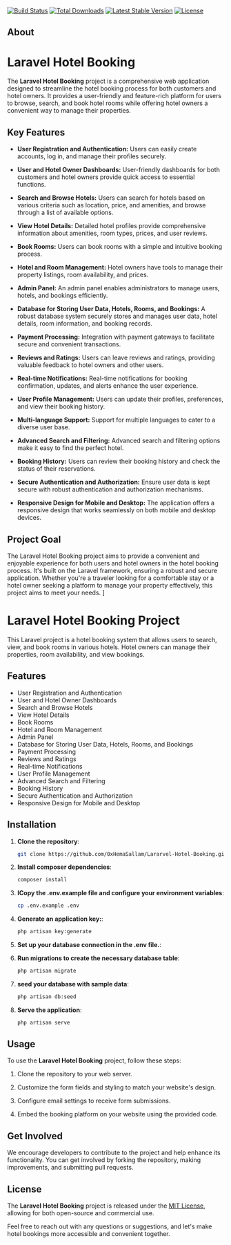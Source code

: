 [![Build Status](https://travis-ci.org/laravel/framework.svg)](https://travis-ci.org/laravel/framework)
[![Total Downloads](https://img.shields.io/packagist/dt/laravel/framework)](https://packagist.org/packages/laravel/framework)
[![Latest Stable Version](https://img.shields.io/packagist/v/laravel/framework)](https://packagist.org/packages/laravel/framework)
[![License](https://img.shields.io/packagist/l/laravel/framework)](https://packagist.org/packages/laravel/framework)

## About

# Laravel Hotel Booking

The **Laravel Hotel Booking** project is a comprehensive web application designed to streamline the hotel booking process for both customers and hotel owners. It provides a user-friendly and feature-rich platform for users to browse, search, and book hotel rooms while offering hotel owners a convenient way to manage their properties.

## Key Features

- **User Registration and Authentication:** Users can easily create accounts, log in, and manage their profiles securely.

- **User and Hotel Owner Dashboards:** User-friendly dashboards for both customers and hotel owners provide quick access to essential functions.

- **Search and Browse Hotels:** Users can search for hotels based on various criteria such as location, price, and amenities, and browse through a list of available options.

- **View Hotel Details:** Detailed hotel profiles provide comprehensive information about amenities, room types, prices, and user reviews.

- **Book Rooms:** Users can book rooms with a simple and intuitive booking process.

- **Hotel and Room Management:** Hotel owners have tools to manage their property listings, room availability, and prices.

- **Admin Panel:** An admin panel enables administrators to manage users, hotels, and bookings efficiently.

- **Database for Storing User Data, Hotels, Rooms, and Bookings:** A robust database system securely stores and manages user data, hotel details, room information, and booking records.

- **Payment Processing:** Integration with payment gateways to facilitate secure and convenient transactions.

- **Reviews and Ratings:** Users can leave reviews and ratings, providing valuable feedback to hotel owners and other users.

- **Real-time Notifications:** Real-time notifications for booking confirmation, updates, and alerts enhance the user experience.

- **User Profile Management:** Users can update their profiles, preferences, and view their booking history.

- **Multi-language Support:** Support for multiple languages to cater to a diverse user base.

- **Advanced Search and Filtering:** Advanced search and filtering options make it easy to find the perfect hotel.

- **Booking History:** Users can review their booking history and check the status of their reservations.

- **Secure Authentication and Authorization:** Ensure user data is kept secure with robust authentication and authorization mechanisms.

- **Responsive Design for Mobile and Desktop:** The application offers a responsive design that works seamlessly on both mobile and desktop devices.

## Project Goal

The Laravel Hotel Booking project aims to provide a convenient and enjoyable experience for both users and hotel owners in the hotel booking process. It's built on the Laravel framework, ensuring a robust and secure application. Whether you're a traveler looking for a comfortable stay or a hotel owner seeking a platform to manage your property effectively, this project aims to meet your needs.
]

# Laravel Hotel Booking Project

This Laravel project is a hotel booking system that allows users to search, view, and book rooms in various hotels. Hotel owners can manage their properties, room availability, and view bookings.

## Features

- User Registration and Authentication
- User and Hotel Owner Dashboards
- Search and Browse Hotels
- View Hotel Details
- Book Rooms
- Hotel and Room Management
- Admin Panel
- Database for Storing User Data, Hotels, Rooms, and Bookings
- Payment Processing
- Reviews and Ratings
- Real-time Notifications
- User Profile Management
- Advanced Search and Filtering
- Booking History
- Secure Authentication and Authorization
- Responsive Design for Mobile and Desktop

## Installation

1. **Clone the repository**:
   ```bash
   git clone https://github.com/0xHemaSallam/Lararvel-Hotel-Booking.git
2. **Install composer dependencies**:
    ```bash
    composer install
2. **ICopy the .env.example file and configure your environment variables**:
    ```bash
    cp .env.example .env
3. **Generate an application key:**:
    ```bash
    php artisan key:generate
4. **Set up your database connection in the .env file.**:

5. **Run migrations to create the necessary database table**:
    ```bash
    php artisan migrate
6. **seed your database with sample data**:
    ```bash
    php artisan db:seed
    
7. **Serve the application**:
    ```bash
    php artisan serve
## Usage

To use the **Laravel Hotel Booking** project, follow these steps:

1. Clone the repository to your web server.

2. Customize the form fields and styling to match your website's design.

3. Configure email settings to receive form submissions.

4. Embed the booking platform on your website using the provided code.

## Get Involved

We encourage developers to contribute to the project and help enhance its functionality. You can get involved by forking the repository, making improvements, and submitting pull requests.

## License

The **Laravel Hotel Booking** project is released under the [MIT License](https://www.ibrahim-sallam.me), allowing for both open-source and commercial use.

Feel free to reach out with any questions or suggestions, and let's make hotel bookings more accessible and convenient together.

